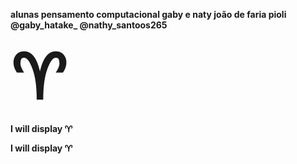  <b>alunas pensamento computacional 
 gaby e naty
 joão de faria pioli 
 @gaby_hatake_
 @nathy_santoos265<b>
<!DOCTYPE html>
<html>

<body>

<span style='font-size:100px;'>&#9800;</span>
<p>I will display &#9800;</p>
<p>I will display &#x2648;</p>

</body>
</html>


